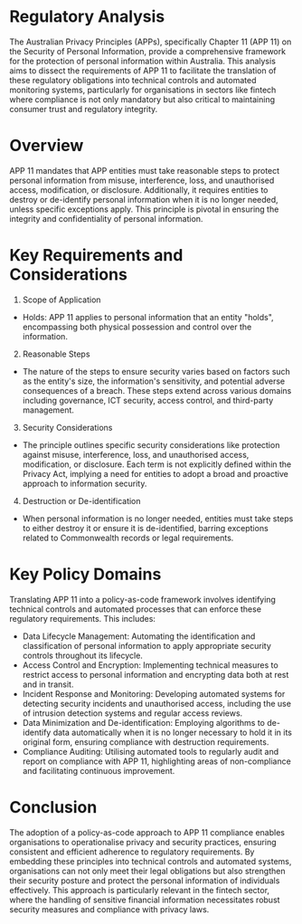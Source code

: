 # Regulatory Analysis

The Australian Privacy Principles (APPs), specifically Chapter 11 (APP 11) on the Security of Personal Information, provide a comprehensive framework for the protection of personal information within Australia. This analysis aims to dissect the requirements of APP 11 to facilitate the translation of these regulatory obligations into technical controls and automated monitoring systems, particularly for organisations in sectors like fintech where compliance is not only mandatory but also critical to maintaining consumer trust and regulatory integrity.

# Overview 

APP 11 mandates that APP entities must take reasonable steps to protect personal information from misuse, interference, loss, and unauthorised access, modification, or disclosure. Additionally, it requires entities to destroy or de-identify personal information when it is no longer needed, unless specific exceptions apply. This principle is pivotal in ensuring the integrity and confidentiality of personal information.

# Key Requirements and Considerations

1. Scope of Application
- Holds: APP 11 applies to personal information that an entity "holds", encompassing both physical possession and control over the information.

2. Reasonable Steps
- The nature of the steps to ensure security varies based on factors such as the entity's size, the information's sensitivity, and potential adverse consequences of a breach. These steps extend across various domains including governance, ICT security, access control, and third-party management.

3. Security Considerations
- The principle outlines specific security considerations like protection against misuse, interference, loss, and unauthorised access, modification, or disclosure. Each term is not explicitly defined within the Privacy Act, implying a need for entities to adopt a broad and proactive approach to information security.

4. Destruction or De-identification
- When personal information is no longer needed, entities must take steps to either destroy it or ensure it is de-identified, barring exceptions related to Commonwealth records or legal requirements.

# Key Policy Domains


Translating APP 11 into a policy-as-code framework involves identifying technical controls and automated processes that can enforce these regulatory requirements. This includes:

- Data Lifecycle Management: Automating the identification and classification of personal information to apply appropriate security controls throughout its lifecycle.
- Access Control and Encryption: Implementing technical measures to restrict access to personal information and encrypting data both at rest and in transit.
- Incident Response and Monitoring: Developing automated systems for detecting security incidents and unauthorised access, including the use of intrusion detection systems and regular access reviews.
- Data Minimization and De-identification: Employing algorithms to de-identify data automatically when it is no longer necessary to hold it in its original form, ensuring compliance with destruction requirements.
- Compliance Auditing: Utilising automated tools to regularly audit and report on compliance with APP 11, highlighting areas of non-compliance and facilitating continuous improvement.

# Conclusion

The adoption of a policy-as-code approach to APP 11 compliance enables organisations to operationalise privacy and security practices, ensuring consistent and efficient adherence to regulatory requirements. By embedding these principles into technical controls and automated systems, organisations can not only meet their legal obligations but also strengthen their security posture and protect the personal information of individuals effectively. This approach is particularly relevant in the fintech sector, where the handling of sensitive financial information necessitates robust security measures and compliance with privacy laws.